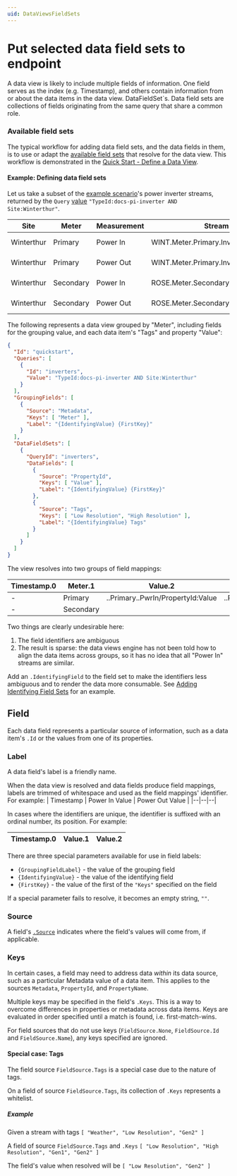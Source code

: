 ```yaml
---
uid: DataViewsFieldSets
---
```


# Put selected data field sets to endpoint

A data view is likely to include multiple fields of information. One field serves as the index (e.g. Timestamp), and others contain information from or about the data items in the data view.
DataFieldSet`s. Data field sets are collections of fields originating from the same query that share a common role.

### Available field sets
The typical workflow for adding data field sets, and the data fields in them, is to use or adapt the [available field sets](xref:DataViewsAvailableFieldSets) that resolve for the data view. This workflow is demonstrated in the [Quick Start - Define a Data View](xref:DataViewsQuickStartDefine).

#### Example: Defining data field sets
Let us take a subset of the [example scenario](xref:DataViewsExampleScenario)'s power inverter streams, returned by the `Query` [value](xref:sdsSearching) `"TypeId:docs-pi-inverter AND Site:Winterthur"`. 

| Site | Meter | Measurement | Stream Id | Tags |
|--|--|--|--|--|
| Winterthur | Primary | Power In | WINT.Meter.Primary.Inverter.0.PwrIn | Low Resolution |
| Winterthur | Primary | Power Out | WINT.Meter.Primary.Inverter.0.PwrOut | Low Resolution |
| Winterthur | Secondary | Power In | ROSE.Meter.Secondary.Inverter.0.PwrIn | Low Resolution |
| Winterthur | Secondary | Power Out | ROSE.Meter.Secondary.Inverter.0.PwrOut | Low Resolution |

The following represents a data view grouped by "Meter", including fields for the grouping value, and each data item's "Tags" and property "Value":

```json
{
  "Id": "quickstart",
  "Queries": [
    {
      "Id": "inverters",
      "Value": "TypeId:docs-pi-inverter AND Site:Winterthur"
    }
  ],
  "GroupingFields": [
    {
      "Source": "Metadata",
      "Keys": [ "Meter" ],
      "Label": "{IdentifyingValue} {FirstKey}"
    }
  ],
  "DataFieldSets": [
    {
      "QueryId": "inverters",
      "DataFields": [
        {
          "Source": "PropertyId",
          "Keys": [ "Value" ],
          "Label": "{IdentifyingValue} {FirstKey}"
        },
        {
          "Source": "Tags",
          "Keys": [ "Low Resolution", "High Resolution" ],
          "Label": "{IdentifyingValue} Tags"
        }
      ]
    }
  ]
}
```

The view resolves into two groups of field mappings:

| Timestamp.0 | Meter.1 | Value.2 | Tags.3 | Value.4 | Tags.5 | Value.6 | Tags.7 | Value.8 | Tags.9 |
|--|--|--|--|--|--|--|--|--|--|
| - | Primary | ..Primary..PwrIn/PropertyId:Value | ..Primary..PwrIn/Tags |  ..Primary..PwrOut/PropertyId:Value | ..Primary..PwrOut/Tags  | | | | |
| - | Secondary |  |  |  |  | ..Secondary..PwrIn/PropertyId:Value | ..Secondary..PwrIn/Tags |  ..Secondary..PwrOut/PropertyId:Value | ..Secondary..PwrOut/Tags  |

Two things are clearly undesirable here:
1. The field identifiers are ambiguous
2. The result is sparse: the data views engine has not been told how to align the data items across groups, so it has no idea that all "Power In" streams are similar.

Add an `.IdentifyingField` to the field set to make the identifiers less ambiguous and to render the data more consumable. See [Adding Identifying Field Sets](xref:IdentifyingFieldSets) for an example.

## Field
Each data field represents a particular source of information, such as a data item's `.Id` or the values from one of its properties.

### Label
A data field's label is a friendly name. 

When the data view is resolved and data fields produce field mappings, labels are trimmed of whitespace and used as the field mappings' identifier. For example:
| Timestamp | Power In Value | Power Out Value |
|--|--|--|

In cases where the identifiers are unique, the identifier is suffixed with an ordinal number, its position. For example:

| Timestamp.0 | Value.1 | Value.2 |
|--|--|--|

There are three special parameters available for use in field labels:
- `{GroupingFieldLabel}` - the value of the grouping field
- `{IdentifyingValue}` - the value of the identifying field
- `{FirstKey}` - the value of the first of the `"Keys"` specified on the field

If a special parameter fails to resolve, it becomes an empty string, `""`.

### Source
A field's [`.Source`](xref:DataView#fieldsource-enumeration) indicates where the field's values will come from, if applicable.

### Keys
In certain cases, a field may need to address data _within_ its data source, such as a particular Metadata value of a data item. This applies to the sources `Metadata`, `PropertyId`, and `PropertyName`.

Multiple keys may be specified in the field's `.Keys`. This is a way to overcome differences in properties or metadata across data items. Keys are evaluated in order specified until a match is found, i.e. first-match-wins.

For field sources that do not use keys (`FieldSource.None`, `FieldSource.Id` and `FieldSource.Name`), any keys specified are ignored.

#### Special case: Tags
The field source `FieldSource.Tags` is a special case due to the nature of tags.

On a field of source `FieldSource.Tags`, its collection of `.Keys` represents a whitelist.

##### Example
Given a stream with tags `[ "Weather", "Low Resolution", "Gen2" ]`  

A field of source `FieldSource.Tags` and `.Keys` `[ "Low Resolution", "High Resolution", "Gen1", "Gen2" ]`

The field's value when resolved will be `[ "Low Resolution", "Gen2" ]`

